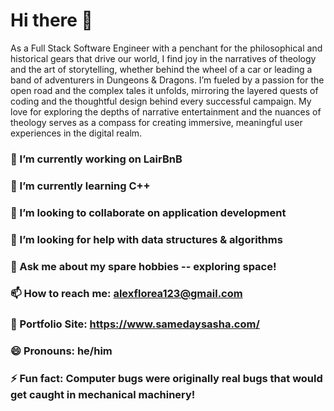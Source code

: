 # Hi there 👋
As a Full Stack Software Engineer with a penchant for the philosophical and historical gears that drive our world, I find joy in the narratives of theology and the art of storytelling, whether behind the wheel of a car or leading a band of adventurers in Dungeons & Dragons. I’m fueled by a passion for the open road and the complex tales it unfolds, mirroring the layered quests of coding and the thoughtful design behind every successful campaign. My love for exploring the depths of narrative entertainment and the nuances of theology serves as a compass for creating immersive, meaningful user experiences in the digital realm.

### 🔭 I’m currently working on LairBnB
### 🌱 I’m currently learning C++
### 👯 I’m looking to collaborate on application development 
### 🤔 I’m looking for help with data structures & algorithms
### 💬 Ask me about my spare hobbies -- exploring space!
### 📫 How to reach me: alexflorea123@gmail.com
### 💼 Portfolio Site: https://www.samedaysasha.com/
### 😄 Pronouns: he/him
### ⚡ Fun fact: Computer bugs were originally real bugs that would get caught in mechanical machinery!

